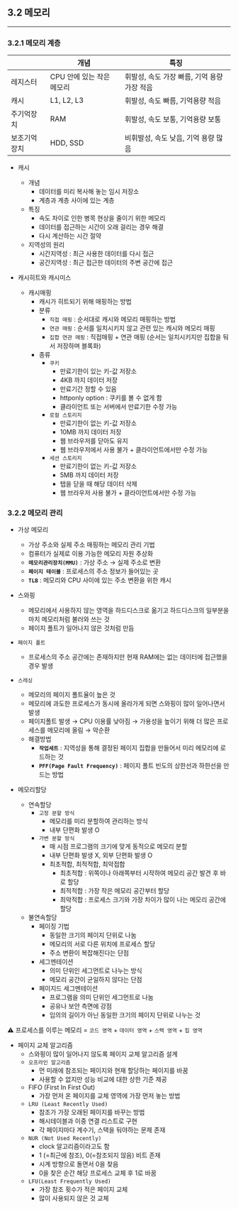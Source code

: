 ## 3.2 메모리

---

### 3.2.1 메모리 계층

|  | 개념 | 특징 |
| --- | --- | --- |
| 레지스터 | CPU 안에 있는 작은 메모리 | 휘발성, 속도 가장 빠름, 기억 용량 가장 적음 |
| 캐시 | L1, L2, L3 | 휘발성, 속도 빠름, 기억용량 적음 |
| 주기억장치 | RAM | 휘발성, 속도 보통, 기억용량 보통 |
| 보조기억장치 | HDD, SSD | 비휘발성, 속도 낮음, 기억 용량 많음 |

- 캐시
    - 개념
        - 데이터를 미리 복사해 놓는 임시 저장소
        - 계층과 계층 사이에 있는 계층
    - 특징
        - 속도 차이로 인한 병목 현상을 줄이기 위한 메모리
        - 데이터를 접근하는 시간이 오래 걸리는 경우 해결
        - 다시 계산하는 시간 절약
    - 지역성의 원리
        - 시간지역성 : 최근 사용한 데이터를 다시 접근
        - 공간지역성 : 최근 접근한 데이터의 주변 공간에 접근

- 캐시히트와 캐시미스
    - 캐시매핑
        - 캐시가 히트되기 위해 매핑하는 방법
        - 분류
            - `직접 매핑` : 순서대로 캐시와 메모리 매핑하는 방법
            - `연관 매핑` : 순서를 일치시키지 않고 관련 있는 캐시와 메모리 매핑
            - `집합 연관 매핑` : 직접매핑 + 연관 매핑 (순서는 일치시키지만 집합을 둬서 저장하며 블록화)
        - 종류
            - `쿠키`
                - 만료기한이 있는 키-값 저장소
                - 4KB 까지 데이터 저장
                - 만료기간 정할 수 있음
                - httponly option : 쿠키를 볼 수 없게 함
                - 클라이언트 또는 서버에서 만료기한 수정 가능
            - `로컬 스토리지`
                - 만료기한이 없는 키-값 저장소
                - 10MB 까지 데이터 저장
                - 웹 브라우저를 닫아도 유지
                - 웹 브라우저에서 사용 불가 + 클라이언트에서만 수정 가능
            - `세션 스토리지`
                - 만료기한이 없는 키-값 저장소
                - 5MB 까지 데이터 저장
                - 탭을 닫을 때 해당 데이터 삭제
                - 웹 브라우저 사용 불가 + 클라이언트에서만 수정 가능

### 3.2.2 메모리 관리

- 가상 메모리
    - 가상 주소와 실제 주소 매핑하는 메모리 관리 기법
    - 컴퓨터가 실제로 이용 가능한 메모리 자원 추상화
    - **`메모리관리장치(MMU)`** : 가상 주소 → 실제 주소로 변환
    - **`페이지 테이블`** : 프로세스의 주소 정보가 들어있는 곳
    - **`TLB`** : 메모리와 CPU 사이에 있는 주소 변환을 위한 캐시

- 스와핑
    - 메모리에서 사용하지 않는 영역을 하드디스크로 옮기고 하드디스크의 일부분을 마치 메모리처럼 불러와 쓰는 것
    - 페이지 폴트가 일어나지 않은 것처럼 만듬

- `페이지 폴트`
    - 프로세스의 주소 공간에는 존재하지만 현재 RAM에는 없는 데이터에 접근했을 경우 발생

- `스레싱`
    - 메모리의 페이지 폴트율이 높은 것
    - 메모리에 과도한 프로세스가 동시에 올라가게 되면 스와핑이 많이 일어나면서 발생
    - 페이지폴트 발생 → CPU 이용률 낮아짐 → 가용성을 높이기 위해 더 많은 프로세스를 메모리에 올림 → 악순환
    - 해결방법
        - **`작업세트`** : 지역성을 통해 결정된 페이지 집합을 만들어서 미리 메모리에 로드하는 것
        - **`PFF(Page Fault Frequency)`** : 페이지 폴트 빈도의 상한선과 하한선을 만드는 방법

- 메모리할당
    - 연속할당
        - `고정 분할 방식`
            - 메모리를 미리 분할하여 관리하는 방식
            - 내부 단편화 발생 O
        - `가변 분할 방식`
            - 매 시점 프로그램의 크기에 맞게 동적으로 메모리 분할
            - 내부 단편화 발생 X, 외부 단편화 발생 O
            - 최초적합, 최적적합, 최악접합
                - 최초적합 : 위쪽이나 아래쪽부터 시작하여 메모리 공간 발견 후 바로 할당
                - 최적적합 : 가장 작은 메모리 공간부터 할당
                - 최악적합 : 프로세스 크기와 가장 차이가 많이 나는 메모리 공간에 할당
    - 불연속할당
        - 페이징 기법
            - 동일한 크기의 페이지 단위로 나눔
            - 메모리의 서로 다른 위치에 프로세스 할당
            - 주소 변환이 복잡해진다는 단점
        - 세그멘테이션
            - 의미 단위인 세그먼트로 나누는 방식
            - 메모리 공간이 균일하지 않다는 단점
        - 페이지드 세그멘테이션
            - 프로그램을 의미 단위인 세그먼트로 나눔
            - 공유나 보안 측면에 강점
            - 임의의 길이가 아닌 동일한 크기의 페이지 단위로 나누는 것

⚠️ 프로세스를 이루는 메모리 = `코드 영역` + `데이터 영역` + `스택 영역` + `힙 영역`

- 페이지 교체 알고리즘
    - 스와핑이 많이 일어나지 않도록 페이지 교체 알고리즘 설계
    - `오프라인 알고리즘`
        - 먼 미래에 참조되는 페이지와 현재 할당하는 페이지를 바꿈
        - 사용할 수 없지만 성능 비교에 대한 상한 기준 제공
    - FIFO (First In First Out)
        - 가장 먼저 온 페이지를 교체 영역에 가장 먼저 놓는 방법
    - `LRU (Least Recently Used)`
        - 참조가 가장 오래된 페이지를 바꾸는 방법
        - 해시테이블과 이중 연결 리스트로 구현
        - 각 페이지마다 계수기, 스택을 둬야하는 문제 존재
    - `NUR (Not Used Recently)`
        - clock 알고리즘이라고도 함
        - 1 (=최근에 참조), 0(=참조되지 않음) 비트 존재
        - 시계 방향으로 돌면서 0을 찾음
        - 0을 찾은 순간 해당 프로세스 교체 후 1로 바꿈
    - `LFU(Least Frequently Used)`
        - 가장 참조 횟수가 적은 페이지 교체
        - 많이 사용되지 않은 것 교체
